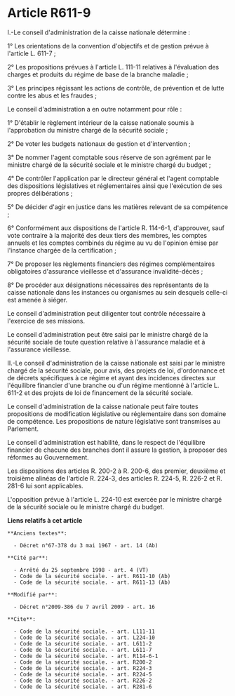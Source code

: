 # Article R611-9

I.-Le conseil d'administration de la caisse nationale détermine : 

1° Les orientations de la convention d'objectifs et de gestion prévue à l'article L. 611-7 ; 

2° Les propositions prévues à l'article L. 111-11 relatives à l'évaluation des charges et produits du régime de base de la
branche maladie ; 

3° Les principes régissant les actions de contrôle, de prévention et de lutte contre les abus et les fraudes ; 

Le conseil d'administration a en outre notamment pour rôle : 

1° D'établir le règlement intérieur de la caisse nationale soumis à l'approbation du ministre chargé de la sécurité
sociale ; 

2° De voter les budgets nationaux de gestion et d'intervention ; 

3° De nommer l'agent comptable sous réserve de son agrément par le ministre chargé de la sécurité sociale et le ministre
chargé du budget ; 

4° De contrôler l'application par le directeur général et l'agent comptable des dispositions législatives et réglementaires
ainsi que l'exécution de ses propres délibérations ; 

5° De décider d'agir en justice dans les matières relevant de sa compétence ; 

6° Conformément aux dispositions de l'article R. 114-6-1, d'approuver, sauf vote contraire à la majorité des deux tiers des
membres, les comptes annuels et les comptes combinés du régime au vu de l'opinion émise par l'instance chargée de la
certification ; 

7° De proposer les règlements financiers des régimes complémentaires obligatoires d'assurance vieillesse et d'assurance
invalidité-décès ; 

8° De procéder aux désignations nécessaires des représentants de la caisse nationale dans les instances ou organismes au sein
desquels celle-ci est amenée à siéger. 

Le conseil d'administration peut diligenter tout contrôle nécessaire à l'exercice de ses missions. 

Le conseil d'administration peut être saisi par le ministre chargé de la sécurité sociale de toute question relative à
l'assurance maladie et à l'assurance vieillesse. 

II.-Le conseil d'administration de la caisse nationale est saisi par le ministre chargé de la sécurité sociale, pour avis,
des projets de loi, d'ordonnance et de décrets spécifiques à ce régime et ayant des incidences directes sur l'équilibre
financier d'une branche ou d'un régime mentionné à l'article L. 611-2 et des projets de loi de financement de la sécurité
sociale. 

Le conseil d'administration de la caisse nationale peut faire toutes propositions de modification législative ou
réglementaire dans son domaine de compétence. Les propositions de nature législative sont transmises au Parlement. 

Le conseil d'administration est habilité, dans le respect de l'équilibre financier de chacune des branches dont il assure la
gestion, à proposer des réformes au Gouvernement. 

Les dispositions des articles R. 200-2 à R. 200-6, des premier, deuxième et troisième alinéas de l'article R. 224-3, des
articles R. 224-5, 
R. 226-2 et R. 281-6 lui sont applicables.

L'opposition prévue à l'article L. 224-10 est exercée par le ministre chargé de la sécurité sociale ou le ministre chargé du
budget.

**Liens relatifs à cet article**

	**Anciens textes**:

	  - Décret n°67-378 du 3 mai 1967 - art. 14 (Ab)

	**Cité par**:

	  - Arrêté du 25 septembre 1998 - art. 4 (VT)
	  - Code de la sécurité sociale. - art. R611-10 (Ab)
	  - Code de la sécurité sociale. - art. R611-13 (Ab)

	**Modifié par**:

	  - Décret n°2009-386 du 7 avril 2009 - art. 16

	**Cite**:

	  - Code de la sécurité sociale. - art. L111-11
	  - Code de la sécurité sociale. - art. L224-10
	  - Code de la sécurité sociale. - art. L611-2
	  - Code de la sécurité sociale. - art. L611-7
	  - Code de la sécurité sociale. - art. R114-6-1
	  - Code de la sécurité sociale. - art. R200-2
	  - Code de la sécurité sociale. - art. R224-3
	  - Code de la sécurité sociale. - art. R224-5
	  - Code de la sécurité sociale. - art. R226-2
	  - Code de la sécurité sociale. - art. R281-6
